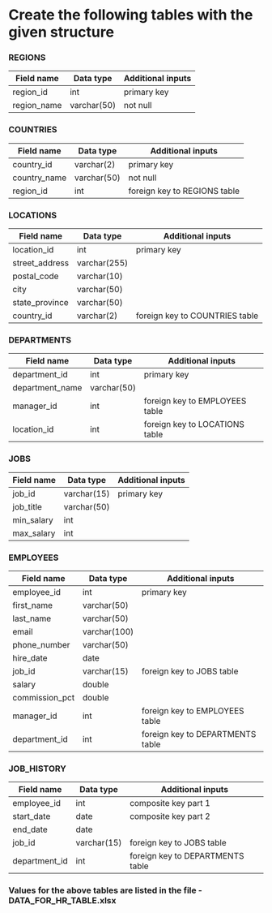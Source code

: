 # Create the following tables with the given structure

### REGIONS

<table>
    <thead>
        <tr>
            <th>Field name</th>
            <th>Data type</th>
            <th>Additional inputs</th>
        </tr>
    </thead>
    <tbody>
        <tr>
            <td>region_id</td>
            <td>int</td>
            <td>primary key</td>
        </tr>
        <tr>
            <td>region_name</td>
            <td>varchar(50)</td>
            <td>not null</td>
        </tr>
    </tbody>
</table>

### COUNTRIES

<table>
    <thead>
        <tr>
            <th>Field name</th>
            <th>Data type</th>
            <th>Additional inputs</th>
        </tr>
    </thead>
    <tbody>
        <tr>
            <td>country_id</td>
            <td>varchar(2)</td>
            <td>primary key</td>
        </tr>
        <tr>
            <td>country_name</td>
            <td>varchar(50)</td>
            <td>not null</td>
        </tr>
        <tr>
            <td>region_id</td>
            <td>int</td>
            <td>foreign key to REGIONS table</td>
        </tr>
    </tbody>
</table>

### LOCATIONS

<table>
    <thead>
        <tr>
            <th>Field name</th>
            <th>Data type</th>
            <th>Additional inputs</th>
        </tr>
    </thead>
    <tbody>
        <tr>
            <td>location_id</td>
            <td>int</td>
            <td>primary key</td>
        </tr>
        <tr>
            <td>street_address</td>
            <td>varchar(255)</td>
            <td></td>
        </tr>
        <tr>
            <td>postal_code</td>
            <td>varchar(10)</td>
            <td></td>
        </tr>
        <tr>
            <td>city</td>
            <td>varchar(50)</td>
            <td></td>
        </tr>
        <tr>
            <td>state_province</td>
            <td>varchar(50)</td>
            <td></td>
        </tr>
        <tr>
            <td>country_id</td>
            <td>varchar(2)</td>
            <td>foreign key to COUNTRIES table</td>
        </tr>
    </tbody>
</table>

### DEPARTMENTS

<table>
    <thead>
        <tr>
            <th>Field name</th>
            <th>Data type</th>
            <th>Additional inputs</th>
        </tr>
    </thead>
    <tbody>
        <tr>
            <td>department_id</td>
            <td>int</td>
            <td>primary key</td>
        </tr>
        <tr>
            <td>department_name</td>
            <td>varchar(50)</td>
            <td></td>
        </tr>
        <tr>
            <td>manager_id</td>
            <td>int</td>
            <td>foreign key to EMPLOYEES table</td>
        </tr>
        <tr>
            <td>location_id</td>
            <td>int</td>
            <td>foreign key to LOCATIONS table</td>
        </tr>
    </tbody>
</table>

### JOBS

<table>
    <thead>
        <tr>
            <th>Field name</th>
            <th>Data type</th>
            <th>Additional inputs</th>
        </tr>
    </thead>
    <tbody>
        <tr>
            <td>job_id</td>
            <td>varchar(15)</td>
            <td>primary key</td>
        </tr>
        <tr>
            <td>job_title</td>
            <td>varchar(50)</td>
            <td></td>
        </tr>
        <tr>
            <td>min_salary</td>
            <td>int</td>
            <td></td>
        </tr>
        <tr>
            <td>max_salary</td>
            <td>int</td>
            <td></td>
        </tr>
    </tbody>
</table>

### EMPLOYEES

<table>
    <thead>
        <tr>
            <th>Field name</th>
            <th>Data type</th>
            <th>Additional inputs</th>
        </tr>
    </thead>
    <tbody>
        <tr>
            <td>employee_id</td>
            <td>int</td>
            <td>primary key</td>
        </tr>
        <tr>
            <td>first_name</td>
            <td>varchar(50)</td>
            <td></td>
        </tr>
        <tr>
            <td>last_name</td>
            <td>varchar(50)</td>
            <td></td>
        </tr>
        <tr>
            <td>email</td>
            <td>varchar(100)</td>
            <td></td>
        </tr>
        <tr>
            <td>phone_number</td>
            <td>varchar(50)</td>
            <td></td>
        </tr>
        <tr>
            <td>hire_date</td>
            <td>date</td>
            <td></td>
        </tr>
        <tr>
            <td>job_id</td>
            <td>varchar(15)</td>
            <td>foreign key to JOBS table</td>
        </tr>
        <tr>
            <td>salary</td>
            <td>double</td>
            <td></td>
        </tr>
        <tr>
            <td>commission_pct</td>
            <td>double</td>
            <td></td>
        </tr>
        <tr>
            <td>manager_id</td>
            <td>int</td>
            <td>foreign key to EMPLOYEES table</td>
        </tr>
        <tr>
            <td>department_id</td>
            <td>int</td>
            <td>foreign key to DEPARTMENTS table</td>
        </tr>
    </tbody>
</table>

### JOB_HISTORY

<table>
    <thead>
        <tr>
            <th>Field name</th>
            <th>Data type</th>
            <th>Additional inputs</th>
        </tr>
    </thead>
    <tbody>
        <tr>
            <td>employee_id</td>
            <td>int</td>
            <td>composite key part 1</td>
        </tr>
        <tr>
            <td>start_date</td>
            <td>date</td>
            <td>composite key part 2</td>
        </tr>
        <tr>
            <td>end_date</td>
            <td>date</td>
            <td></td>
        </tr>
        <tr>
            <td>job_id</td>
            <td>varchar(15)</td>
            <td>foreign key to JOBS table</td>
        </tr>
        <tr>
            <td>department_id</td>
            <td>int</td>
            <td>foreign key to DEPARTMENTS table</td>
        </tr>
    </tbody>
</table>

### Values for the above tables are listed in the file - DATA_FOR_HR_TABLE.xlsx
